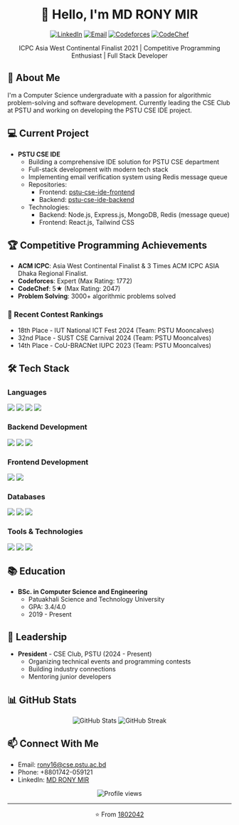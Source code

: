 <h1 align="center">👋 Hello, I'm MD RONY MIR</h1>

<p align="center">
  <a href="https://www.linkedin.com/in/rm1802042"><img src="https://img.shields.io/badge/LinkedIn-0077B5?style=for-the-badge&logo=linkedin&logoColor=white" alt="LinkedIn"/></a>
  <a href="mailto:rony16@cse.pstu.ac.bd"><img src="https://img.shields.io/badge/Email-D14836?style=for-the-badge&logo=gmail&logoColor=white" alt="Email"/></a>
  <a href="https://codeforces.com/profile/1802042"><img src="https://img.shields.io/badge/Codeforces-445f9d?style=for-the-badge&logo=Codeforces&logoColor=white" alt="Codeforces"/></a>
  <a href="https://www.codechef.com/users/dlwlrm4"><img src="https://img.shields.io/badge/CodeChef-5B4638?style=for-the-badge&logo=codechef&logoColor=white" alt="CodeChef"/></a>
</p>

<p align="center">ICPC Asia West Continental Finalist 2021 | Competitive Programming Enthusiast | Full Stack Developer</p>

## 🚀 About Me
I'm a Computer Science undergraduate with a passion for algorithmic problem-solving and software development. Currently leading the CSE Club at PSTU and working on developing the PSTU CSE IDE project.

## 💻 Current Project
- **PSTU CSE IDE**
  - Building a comprehensive IDE solution for PSTU CSE department
  - Full-stack development with modern tech stack
  - Implementing email verification system using Redis message queue
  - Repositories:
    - Frontend: [pstu-cse-ide-frontend](https://github.com/1802042/PSTU-CSE-IDE-Frontend)
    - Backend: [pstu-cse-ide-backend](https://github.com/1802042/PSTU-CSE-IDE-Backend)
  - Technologies:
    - Backend: Node.js, Express.js, MongoDB, Redis (message queue)
    - Frontend: React.js, Tailwind CSS

## 🏆 Competitive Programming Achievements
- **ACM ICPC**: Asia West Continental Finalist & 3 Times ACM ICPC ASIA Dhaka Regional Finalist.
- **Codeforces**: Expert (Max Rating: 1772)
- **CodeChef**: 5★ (Max Rating: 2047)
- **Problem Solving**: 3000+ algorithmic problems solved

### 🎯 Recent Contest Rankings
- 18th Place - IUT National ICT Fest 2024 (Team: PSTU Mooncalves)
- 32nd Place - SUST CSE Carnival 2024 (Team: PSTU Mooncalves)
- 14th Place - CoU-BRACNet IUPC 2023 (Team: PSTU Mooncalves)

## 🛠️ Tech Stack

### Languages
<p align="left">
  <img src="https://img.shields.io/badge/C%2B%2B-00599C?style=for-the-badge&logo=c%2B%2B&logoColor=white"/>
  <img src="https://img.shields.io/badge/JavaScript-F7DF1E?style=for-the-badge&logo=javascript&logoColor=black"/>
  <img src="https://img.shields.io/badge/Python-3776AB?style=for-the-badge&logo=python&logoColor=white"/>
  <img src="https://img.shields.io/badge/Java-ED8B00?style=for-the-badge&logo=java&logoColor=white"/>
</p>

### Backend Development
<p align="left">
  <img src="https://img.shields.io/badge/Node.js-339933?style=for-the-badge&logo=nodedotjs&logoColor=white"/>
  <img src="https://img.shields.io/badge/Express.js-000000?style=for-the-badge&logo=express&logoColor=white"/>
  <img src="https://img.shields.io/badge/Redis-DC382D?style=for-the-badge&logo=redis&logoColor=white"/>
</p>

### Frontend Development
<p align="left">
  <img src="https://img.shields.io/badge/React-20232A?style=for-the-badge&logo=react&logoColor=61DAFB"/>
  <img src="https://img.shields.io/badge/Tailwind_CSS-38B2AC?style=for-the-badge&logo=tailwind-css&logoColor=white"/>
</p>

### Databases
<p align="left">
  <img src="https://img.shields.io/badge/MongoDB-4EA94B?style=for-the-badge&logo=mongodb&logoColor=white"/>
  <img src="https://img.shields.io/badge/PostgreSQL-316192?style=for-the-badge&logo=postgresql&logoColor=white"/>
  <img src="https://img.shields.io/badge/MySQL-005C84?style=for-the-badge&logo=mysql&logoColor=white"/>
</p>

### Tools & Technologies
<p align="left">
  <img src="https://img.shields.io/badge/Git-F05032?style=for-the-badge&logo=git&logoColor=white"/>
  <img src="https://img.shields.io/badge/Docker-2CA5E0?style=for-the-badge&logo=docker&logoColor=white"/>
  <img src="https://img.shields.io/badge/Linux-FCC624?style=for-the-badge&logo=linux&logoColor=black"/>
</p>

## 📚 Education
- **BSc. in Computer Science and Engineering**
  - Patuakhali Science and Technology University
  - GPA: 3.4/4.0
  - 2019 - Present

## 👥 Leadership
- **President** - CSE Club, PSTU (2024 - Present)
  - Organizing technical events and programming contests
  - Building industry connections
  - Mentoring junior developers

## 📊 GitHub Stats

<p align="center">
  <img src="https://github-readme-stats.vercel.app/api?username=1802042&show_icons=true&theme=radical" alt="GitHub Stats"/>
  <img src="https://github-readme-streak-stats.herokuapp.com/?user=1802042&theme=radical" alt="GitHub Streak"/>
</p>

## 📫 Connect With Me
- Email: rony16@cse.pstu.ac.bd
- Phone: +8801742-059121
- LinkedIn: [MD RONY MIR](https://www.linkedin.com/in/rm1802042)

<p align="center">
  <img src="https://komarev.com/ghpvc/?username=1802042&label=Profile%20views&color=0e75b6&style=flat" alt="Profile views"/>
</p>

---
<p align="center">⭐️ From <a href="https://github.com/1802042">1802042</a></p>
